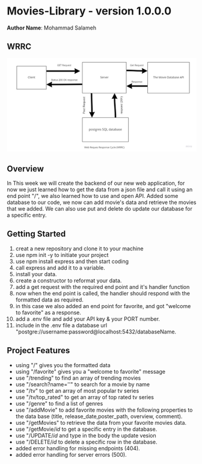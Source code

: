 # Movies-Library - version 1.0.0.0
**Author Name**: Mohammad Salameh

## WRRC
![](./assets/WRRC.jpg)

## Overview
In This week we will create the backend of our new web application, for now we just learned how to get the data from a json file and call it using an end point "/", we also learned how to use and open API.
Added some database to our code, we now can add movie's data and retrieve the movies that we added.
We can also use put and delete do update our database for a specific entry.

## Getting Started
1. creat a new repository and clone it to your machine
2. use npm init -y to initiate your project
3. use npm install express and then start coding
4. call express and add it to a variable.
5. install your data.
6. create a constructor to reformat your data.
7. add a get request with the required end point and it's handler function
8. now when the end point is called, the handler should respond with the formatted data as required.
9. in this case we also added an end point for favorite, and got "welcome to favorite" as a response.
10. add a .env file and add your API key & your PORT number.
11. include in the .env file a database url "postgre://username:password@localhost:5432/databaseName.

## Project Features
- using "/" gives you the formatted data
- using "/favorite" gives you a "welcome to favorite" message
- use "/trending" to find an array of trending movies
- use "/search?name=''" to search for a movie by name
- use "/tv" to get an array of most popular tv series
- use "/tv/top_rated" to get an array of top rated tv series
- use "/genre" to find a list of genres
- use "/addMovie" to add favorite movies with the following properties to the data base (title, release_date,poster_path, overview, comment).
- use "/getMovies" to retrieve the data from your favorite movies data.
- use "/getMovie/*id* to get a specific entry in the database.
- use "/UPDATE/*id* and type in the body the update vesion
- use "/DELETE/*id* to delete a specific row in the database.
- added error handling for missing endpoints (404).
- added error handling for server errors (500).
